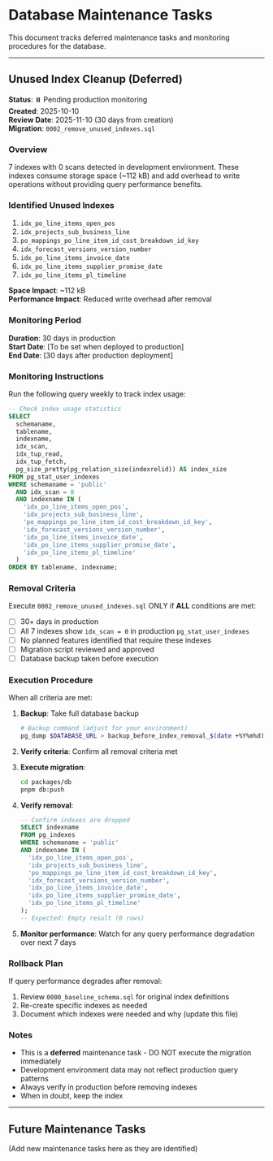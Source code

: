 # Database Maintenance Tasks

This document tracks deferred maintenance tasks and monitoring procedures for the database.

---

## Unused Index Cleanup (Deferred)

**Status**: ⏸️ Pending production monitoring  
**Created**: 2025-10-10  
**Review Date**: 2025-11-10 (30 days from creation)  
**Migration**: `0002_remove_unused_indexes.sql`

### Overview

7 indexes with 0 scans detected in development environment. These indexes consume storage space (~112 kB) and add overhead to write operations without providing query performance benefits.

### Identified Unused Indexes

1. `idx_po_line_items_open_pos`
2. `idx_projects_sub_business_line`
3. `po_mappings_po_line_item_id_cost_breakdown_id_key`
4. `idx_forecast_versions_version_number`
5. `idx_po_line_items_invoice_date`
6. `idx_po_line_items_supplier_promise_date`
7. `idx_po_line_items_pl_timeline`

**Space Impact**: ~112 kB  
**Performance Impact**: Reduced write overhead after removal

### Monitoring Period

**Duration**: 30 days in production  
**Start Date**: [To be set when deployed to production]  
**End Date**: [30 days after production deployment]

### Monitoring Instructions

Run the following query weekly to track index usage:

```sql
-- Check index usage statistics
SELECT 
  schemaname,
  tablename,
  indexname,
  idx_scan,
  idx_tup_read,
  idx_tup_fetch,
  pg_size_pretty(pg_relation_size(indexrelid)) AS index_size
FROM pg_stat_user_indexes
WHERE schemaname = 'public'
  AND idx_scan = 0
  AND indexname IN (
    'idx_po_line_items_open_pos',
    'idx_projects_sub_business_line',
    'po_mappings_po_line_item_id_cost_breakdown_id_key',
    'idx_forecast_versions_version_number',
    'idx_po_line_items_invoice_date',
    'idx_po_line_items_supplier_promise_date',
    'idx_po_line_items_pl_timeline'
  )
ORDER BY tablename, indexname;
```

### Removal Criteria

Execute `0002_remove_unused_indexes.sql` ONLY if **ALL** conditions are met:

- [ ] 30+ days in production
- [ ] All 7 indexes show `idx_scan = 0` in production `pg_stat_user_indexes`
- [ ] No planned features identified that require these indexes
- [ ] Migration script reviewed and approved
- [ ] Database backup taken before execution

### Execution Procedure

When all criteria are met:

1. **Backup**: Take full database backup
   ```bash
   # Backup command (adjust for your environment)
   pg_dump $DATABASE_URL > backup_before_index_removal_$(date +%Y%m%d).sql
   ```

2. **Verify criteria**: Confirm all removal criteria met

3. **Execute migration**:
   ```bash
   cd packages/db
   pnpm db:push
   ```

4. **Verify removal**:
   ```sql
   -- Confirm indexes are dropped
   SELECT indexname 
   FROM pg_indexes 
   WHERE schemaname = 'public' 
   AND indexname IN (
     'idx_po_line_items_open_pos',
     'idx_projects_sub_business_line',
     'po_mappings_po_line_item_id_cost_breakdown_id_key',
     'idx_forecast_versions_version_number',
     'idx_po_line_items_invoice_date',
     'idx_po_line_items_supplier_promise_date',
     'idx_po_line_items_pl_timeline'
   );
   -- Expected: Empty result (0 rows)
   ```

5. **Monitor performance**: Watch for any query performance degradation over next 7 days

### Rollback Plan

If query performance degrades after removal:

1. Review `0000_baseline_schema.sql` for original index definitions
2. Re-create specific indexes as needed
3. Document which indexes were needed and why (update this file)

### Notes

- This is a **deferred** maintenance task - DO NOT execute the migration immediately
- Development environment data may not reflect production query patterns
- Always verify in production before removing indexes
- When in doubt, keep the index

---

## Future Maintenance Tasks

(Add new maintenance tasks here as they are identified)

